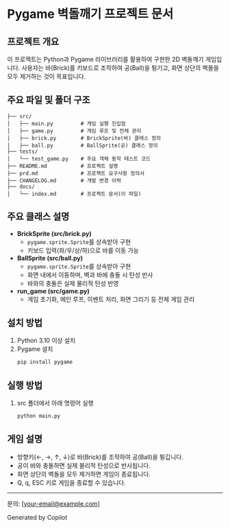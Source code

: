 # Pygame 벽돌깨기 프로젝트 문서

## 프로젝트 개요
이 프로젝트는 Python과 Pygame 라이브러리를 활용하여 구현한 2D 벽돌깨기 게임입니다. 사용자는 바(Brick)를 키보드로 조작하여 공(Ball)을 튕기고, 화면 상단의 벽돌을 모두 제거하는 것이 목표입니다.

## 주요 파일 및 폴더 구조
```
├── src/
│   ├── main.py         # 게임 실행 진입점
│   ├── game.py         # 게임 루프 및 전체 관리
│   ├── brick.py        # BrickSprite(바) 클래스 정의
│   ├── ball.py         # BallSprite(공) 클래스 정의
├── tests/
│   └── test_game.py    # 주요 객체 동작 테스트 코드
├── README.md           # 프로젝트 설명
├── prd.md              # 프로젝트 요구사항 정의서
├── CHANGELOG.md        # 개발 변경 이력
├── docs/
│   └── index.md        # 프로젝트 문서(이 파일)
```

## 주요 클래스 설명
- **BrickSprite (src/brick.py)**
  - `pygame.sprite.Sprite`를 상속받아 구현
  - 키보드 입력(좌/우/상/하)으로 바를 이동 가능
- **BallSprite (src/ball.py)**
  - `pygame.sprite.Sprite`를 상속받아 구현
  - 화면 내에서 이동하며, 벽과 바에 충돌 시 탄성 반사
  - 바와의 충돌은 실제 물리적 탄성 반영
- **run_game (src/game.py)**
  - 게임 초기화, 메인 루프, 이벤트 처리, 화면 그리기 등 전체 게임 관리

## 설치 방법
1. Python 3.10 이상 설치
2. Pygame 설치
   ```bash
   pip install pygame
   ```

## 실행 방법
1. src 폴더에서 아래 명령어 실행
   ```bash
   python main.py
   ```

## 게임 설명
- 방향키(←, →, ↑, ↓)로 바(Brick)를 조작하여 공(Ball)을 튕깁니다.
- 공이 바와 충돌하면 실제 물리적 탄성으로 반사됩니다.
- 화면 상단의 벽돌을 모두 제거하면 게임이 종료됩니다.
- Q, q, ESC 키로 게임을 종료할 수 있습니다.

---
문의: [your-email@example.com]

Generated by Copilot
